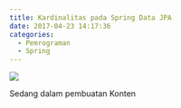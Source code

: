 ```yaml
---
title: Kardinalitas pada Spring Data JPA
date: 2017-04-23 14:17:36
categories:
  - Pemrograman
  - Spring
---
```

![](/images/springboot.png)

Sedang dalam pembuatan Konten

